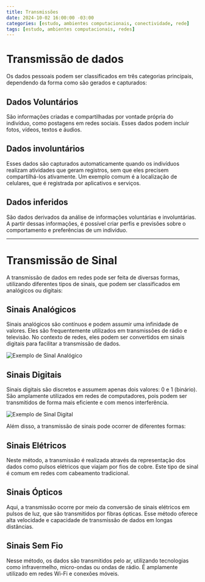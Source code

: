 ```yaml
---
title: Transmissões
date: 2024-10-02 16:00:00 -03:00
categories: [estudo, ambientes computacionais, conectividade, rede]
tags: [estudo, ambientes computacionais, redes]
---
```


# Transmissão de dados
Os dados pessoais podem ser classificados em três categorias principais, dependendo da forma como são gerados e capturados:
## Dados Voluntários
São informações criadas e compartilhadas por vontade própria do indivíduo, como postagens em redes sociais. Esses dados podem incluir fotos, vídeos, textos e áudios.
## Dados involuntários
Esses dados são capturados automaticamente quando os indivíduos realizam atividades que geram registros, sem que eles precisem compartilhá-los ativamente. Um exemplo comum é a localização de celulares, que é registrada por aplicativos e serviços.

## Dados inferidos
São dados derivados da análise de informações voluntárias e involuntárias. A partir dessas informações, é possível criar perfis e previsões sobre o comportamento e preferências de um indivíduo.

---

# Transmissão de Sinal

A transmissão de dados em redes pode ser feita de diversas formas, utilizando diferentes tipos de sinais, que podem ser classificados em analógicos ou digitais:

## Sinais Analógicos
Sinais analógicos são contínuos e podem assumir uma infinidade de valores. Eles são frequentemente utilizados em transmissões de rádio e televisão. No contexto de redes, eles podem ser convertidos em sinais digitais para facilitar a transmissão de dados.

![Exemplo de Sinal Analógico](https://embarcados.com.br/wp-content/uploads/2017/05/Sinal-Anal%C3%B3gico-Sinal-Digital-01.png)

## Sinais Digitais
Sinais digitais são discretos e assumem apenas dois valores: 0 e 1 (binário). São amplamente utilizados em redes de computadores, pois podem ser transmitidos de forma mais eficiente e com menos interferência.

![Exemplo de Sinal Digital](https://embarcados.com.br/wp-content/uploads/2017/05/Sinal-Anal%C3%B3gico-Sinal-Digital-03.png)

Além disso, a transmissão de sinais pode ocorrer de diferentes formas:

## Sinais Elétricos
Neste método, a transmissão é realizada através da representação dos dados como pulsos elétricos que viajam por fios de cobre. Este tipo de sinal é comum em redes com cabeamento tradicional.

## Sinais Ópticos
Aqui, a transmissão ocorre por meio da conversão de sinais elétricos em pulsos de luz, que são transmitidos por fibras ópticas. Esse método oferece alta velocidade e capacidade de transmissão de dados em longas distâncias.

## Sinais Sem Fio
Nesse método, os dados são transmitidos pelo ar, utilizando tecnologias como infravermelho, micro-ondas ou ondas de rádio. É amplamente utilizado em redes Wi-Fi e conexões móveis.

